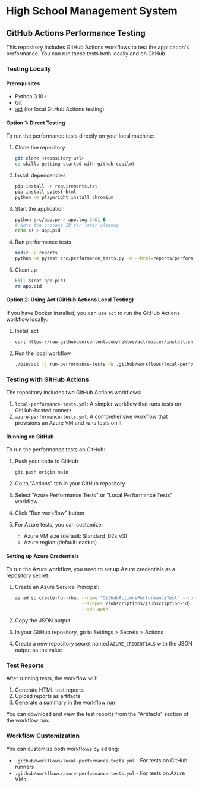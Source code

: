 # High School Management System

## GitHub Actions Performance Testing

This repository includes GitHub Actions workflows to test the application's performance. You can run these tests both locally and on GitHub.

### Testing Locally

#### Prerequisites
- Python 3.10+
- Git
- [act](https://github.com/nektos/act) (for local GitHub Actions testing)

#### Option 1: Direct Testing
To run the performance tests directly on your local machine:

1. Clone the repository
   ```bash
   git clone <repository-url>
   cd skills-getting-started-with-github-copilot
   ```

2. Install dependencies
   ```bash
   pip install -r requirements.txt
   pip install pytest-html
   python -m playwright install chromium
   ```

3. Start the application
   ```bash
   python src/app.py > app.log 2>&1 &
   # Note the process ID for later cleanup
   echo $! > app.pid
   ```

4. Run performance tests
   ```bash
   mkdir -p reports
   python -m pytest src/performance_tests.py -v --html=reports/performance_report.html
   ```

5. Clean up
   ```bash
   kill $(cat app.pid)
   rm app.pid
   ```

#### Option 2: Using Act (GitHub Actions Local Testing)
If you have Docker installed, you can use `act` to run the GitHub Actions workflow locally:

1. Install act
   ```bash
   curl https://raw.githubusercontent.com/nektos/act/master/install.sh | sudo bash
   ```

2. Run the local workflow
   ```bash
   ./bin/act -j run-performance-tests -W .github/workflows/local-performance-tests.yml --container-architecture linux/amd64
   ```

### Testing with GitHub Actions

The repository includes two GitHub Actions workflows:

1. `local-performance-tests.yml`: A simpler workflow that runs tests on GitHub-hosted runners
2. `azure-performance-tests.yml`: A comprehensive workflow that provisions an Azure VM and runs tests on it

#### Running on GitHub

To run the performance tests on GitHub:

1. Push your code to GitHub
   ```bash
   git push origin main
   ```

2. Go to "Actions" tab in your GitHub repository
3. Select "Azure Performance Tests" or "Local Performance Tests" workflow
4. Click "Run workflow" button
5. For Azure tests, you can customize:
   - Azure VM size (default: Standard_D2s_v3)
   - Azure region (default: eastus)

#### Setting up Azure Credentials

To run the Azure workflow, you need to set up Azure credentials as a repository secret:

1. Create an Azure Service Principal:
   ```bash
   az ad sp create-for-rbac --name "GithubActionsPerformanceTest" --role contributor \
                            --scopes /subscriptions/{subscription-id} \
                            --sdk-auth
   ```

2. Copy the JSON output
3. In your GitHub repository, go to Settings > Secrets > Actions
4. Create a new repository secret named `AZURE_CREDENTIALS` with the JSON output as the value

### Test Reports

After running tests, the workflow will:
1. Generate HTML test reports
2. Upload reports as artifacts
3. Generate a summary in the workflow run

You can download and view the test reports from the "Artifacts" section of the workflow run.

### Workflow Customization

You can customize both workflows by editing:
- `.github/workflows/local-performance-tests.yml` - For tests on GitHub runners
- `.github/workflows/azure-performance-tests.yml` - For tests on Azure VMs
